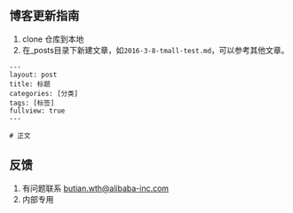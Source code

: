 ## 博客更新指南

1. clone 仓库到本地
2. 在_posts目录下新建文章，如``2016-3-8-tmall-test.md``，可以参考其他文章。

```
---
layout: post
title: 标题
categories: [分类]
tags: [标签]
fullview: true
---

# 正文
```

## 反馈

1. 有问题联系 butian.wth@alibaba-inc.com
2. 内部专用
